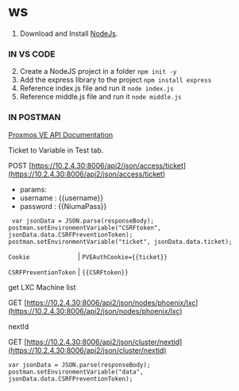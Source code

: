 # ws

1. Download and Install [NodeJs](https://nodejs.org/en/download).

### IN VS CODE

2. Create a NodeJS project in a folder `npm init -y`
3. Add the express library to the project `npm install express`
4. Reference index.js file and run it `node index.js`
5. Reference middle.js file and run it `node middle.js`

### IN POSTMAN

[Proxmos VE API Documentation](https://pve.proxmox.com/pve-docs/api-viewer/)

Ticket to Variable in Test tab. 

POST [https://10.2.4.30:8006/api2/json/access/ticket](https://10.2.4.30:8006/api2/json/access/ticket)
* params:
 * username : {{username}}
 * password : {{NiumaPass}}

 ` var jsonData = JSON.parse(responseBody); postman.setEnvironmentVariable("CSRFtoken", jsonData.data.CSRFPreventionToken); postman.setEnvironmentVariable("ticket", jsonData.data.ticket);`

 `Cookie             ` | `PVEAuthCookie={{ticket}}`
 
 `CSRFPreventionToken` | `{{CSRFtoken}}           ` 


get LXC Machine list

GET [https://10.2.4.30:8006/api2/json/nodes/phoenix/lxc](https://10.2.4.30:8006/api2/json/nodes/phoenix/lxc)



nextId

GET [https://10.2.4.30:8006/api2/json/cluster/nextid](https://10.2.4.30:8006/api2/json/cluster/nextid)

`var jsonData = JSON.parse(responseBody);
postman.setEnvironmentVariable("data", jsonData.data.CSRFPreventionToken);`


